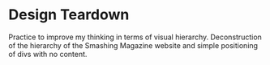 # Design Teardown

Practice to improve my thinking in terms of visual hierarchy.
Deconstruction of the hierarchy of the Smashing Magazine website and simple positioning of divs with no content.
